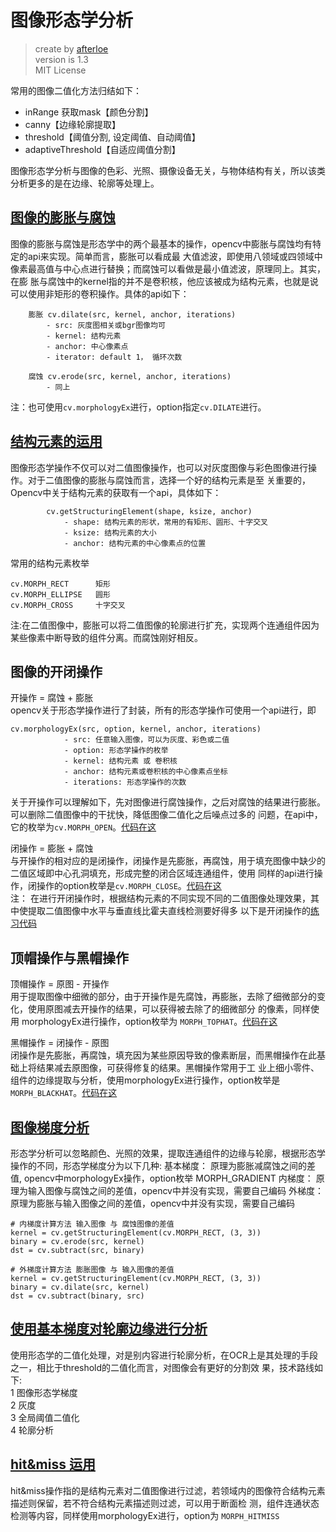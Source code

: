# 图像形态学分析
> create by [afterloe](605728727@qq.com)  
> version is 1.3  
> MIT License  

常用的图像二值化方法归结如下：
 - inRange 获取mask【颜色分割】
 - canny【边缘轮廓提取】
 - threshold【阈值分割, 设定阈值、自动阈值】
 - adaptiveThreshold【自适应阈值分割】

图像形态学分析与图像的色彩、光照、摄像设备无关，与物体结构有关，所以该类分析更多的是在边缘、轮廓等处理上。

## [图像的膨胀与腐蚀](./1-clazz.py)
图像的膨胀与腐蚀是形态学中的两个最基本的操作，opencv中膨胀与腐蚀均有特定的api来实现。简单而言，膨胀可以看成最
大值滤波，即使用八领域或四领域中像素最高值与中心点进行替换；而腐蚀可以看做是最小值滤波，原理同上。其实，在膨
胀与腐蚀中的kernel指的并不是卷积核，他应该被成为结构元素，也就是说可以使用非矩形的卷积操作。具体的api如下：
```
    膨胀 cv.dilate(src, kernel, anchor, iterations)
        - src: 灰度图相关或bgr图像均可
        - kernel: 结构元素
        - anchor: 中心像素点
        - iterator: default 1， 循环次数

    腐蚀 cv.erode(src, kernel, anchor, iterations)
        - 同上
```

注：也可使用`cv.morphologyEx`进行，option指定`cv.DILATE`进行。

## [结构元素的运用](./2-clazz.py)
图像形态学操作不仅可以对二值图像操作，也可以对灰度图像与彩色图像进行操作。对于二值图像的膨胀与腐蚀而言，选择一个好的结构元素是至
关重要的，Opencv中关于结构元素的获取有一个api，具体如下：
```
        cv.getStructuringElement(shape, ksize, anchor)
            - shape: 结构元素的形状，常用的有矩形、圆形、十字交叉
            - ksize: 结构元素的大小
            - anchor: 结构元素的中心像素点的位置
```
常用的结构元素枚举
```
cv.MORPH_RECT      矩形
cv.MORPH_ELLIPSE   圆形
cv.MORPH_CROSS     十字交叉
```
注:在二值图像中，膨胀可以将二值图像的轮廓进行扩充，实现两个连通组件因为某些像素中断导致的组件分离。而腐蚀刚好相反。

## 图像的开闭操作
开操作 = 腐蚀 + 膨胀    
opencv关于形态学操作进行了封装，所有的形态学操作可使用一个api进行，即
```
cv.morphologyEx(src, option, kernel, anchor, iterations)
            - src: 任意输入图像，可以为灰度、彩色或二值
            - option: 形态学操作的枚举
            - kernel: 结构元素 或 卷积核
            - anchor: 结构元素或卷积核的中心像素点坐标
            - iterations: 形态学操作的次数
```
关于开操作可以理解如下，先对图像进行腐蚀操作，之后对腐蚀的结果进行膨胀。可以删除二值图像中的干扰快，降低图像二值化之后噪点过多的
问题，在api中，它的枚举为`cv.MORPH_OPEN`。[代码在这](./3-clazz.py)    

闭操作 = 膨胀 + 腐蚀  
与开操作的相对应的是闭操作，闭操作是先膨胀，再腐蚀，用于填充图像中缺少的二值区域即中心孔洞填充，形成完整的闭合区域连通组件，使用
同样的api进行操作，闭操作的option枚举是`cv.MORPH_CLOSE`。[代码在这](./4-clazz.py)    
注： 在进行开闭操作时，根据结构元素的不同实现不同的二值图像处理效果，其中使提取二值图像中水平与垂直线比霍夫直线检测要好得多
以下是开闭操作的[练习代码](./5-clazz.py)

## 顶帽操作与黑帽操作
顶帽操作 = 原图 - 开操作    
用于提取图像中细微的部分，由于开操作是先腐蚀，再膨胀，去除了细微部分的变化，使用原图减去开操作的结果，可以获得被去除了的细微部分
的像素，同样使用 morphologyEx进行操作，option枚举为 `MORPH_TOPHAT`。[代码在这](./6-clazz.py)    

黑帽操作 = 闭操作 - 原图    
闭操作是先膨胀，再腐蚀，填充因为某些原因导致的像素断层，而黑帽操作在此基础上将结果减去原图像，可获得修复的结果。黑帽操作常用于工
业上细小零件、组件的边缘提取与分析，使用morphologyEx进行操作，option枚举是`MORPH_BLACKHAT`。[代码在这](./7-clazz.py)

## [图像梯度分析](./8-clazz.py)
形态学分析可以忽略颜色、光照的效果，提取连通组件的边缘与轮廓，根据形态学操作的不同，形态学梯度分为以下几种:
            基本梯度： 原理为膨胀减腐蚀之间的差值, opencv中morphologyEx操作，option枚举 MORPH_GRADIENT
            内梯度： 原理为输入图像与腐蚀之间的差值，opencv中并没有实现，需要自己编码
            外梯度： 原理为膨胀与输入图像之间的差值，opencv中并没有实现，需要自己编码

```
# 内梯度计算方法 输入图像 与 腐蚀图像的差值
kernel = cv.getStructuringElement(cv.MORPH_RECT, (3, 3))
binary = cv.erode(src, kernel)
dst = cv.subtract(src, binary)

# 外梯度计算方法 膨胀图像 与 输入图像的差值
kernel = cv.getStructuringElement(cv.MORPH_RECT, (3, 3))
binary = cv.dilate(src, kernel)
dst = cv.subtract(binary, src)
```

## [使用基本梯度对轮廓边缘进行分析](./9-clazz.py)
使用形态学的二值化处理，对是别内容进行轮廓分析，在OCR上是其处理的手段之一，相比于threshold的二值化而言，对图像会有更好的分割效
果，技术路线如下:    
1 图像形态学梯度    
2 灰度    
3 全局阈值二值化    
4 轮廓分析    

## [hit&miss 运用](./10-clazz.py)
hit&miss操作指的是结构元素对二值图像进行过滤，若领域内的图像符合结构元素描述则保留，若不符合结构元素描述则过滤，可以用于断面检
测，组件连通状态检测等内容，同样使用morphologyEx进行，option为 `MORPH_HITMISS`
